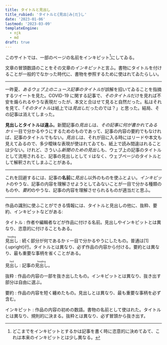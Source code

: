 ```yaml
---
title: タイトルと見出し
title_rubied: 'タイトルと{見出|み|だ}し'
date: '2023-01-06'
lastmod: '2023-03-09'
templateEngine:
  - njk
  - md
draft: true
---
```

このサイトでは、一部のページの名前をインキピット[^1]にしてゐる。

[^1]: どこまでをインキピットとするかは記事を書く時に恣意的に決めてゐて、これは本来のインキピットとは少し異なる。

文章の冒頭数語のことをその文章の*インキピット*と言ふ。書物にタイトルを付けることが一般的でなかった時代に、書物を参照するために使はれてゐたらしい。

---

一昨夏、<i>あるウェブ上のニュース記事のタイトル</i>が誤解を招いてゐることを指摘するツイートを見た。COVID-19 に関する記事で、<i>そのタイトル</i>だけを見れば不安を煽られるやうな表現だったが、本文と合はせて見ると自然だった。私はそれを見て、「<i>そのタイトル</i>は紙上では*見出し*だったのでは？」と思った。結局、その記事は消えてしまった。

**見出しとタイトルは違ふ**。新聞記事の*見出し*は、*その記事に何が書かれてゐるか*ゞ一目で分かるやうにするためのものであって、記事の内容の要約でもなければ、記事のタイトルでもない。*見出し*は、それが目に入る時にはリードや本文も見えてゐるので、多少曖昧な表現が使はれてゐても、紙上で読み間違はれることは少ない。けれど、さういふ*新聞のための見出し*も、ウェブ上の記事のタイトルとして流用されると、記事の見出しとしてゞはなく、ウェブページのタイトルとして解釈されてしまふことがある。

---

これを回避するには、記事の<b>名前</b>に*見出し*以外のものを使ふとよい。*インキピット*のやうな、記事の内容を理解させようとしてゐないことが一目で分かる種類のものや、*要約*のやうな、記事の内容を理解させられるものが適当だと思ふ。

---

作品の識別に使ふことができる情報には、タイトルと見出しの他に、抜粋、要約、インキピットなどがある:

タイトル
: 作者や編輯者などが作品に付ける名前。見出しやインキピットとは異なり、恣意的に付けることもある。

<ruby>見出し<rt lang="en">heading</ruby>
: 続く部分が何であるかゞ一目で分かるやうにしたもの。普通は[1]{.upright}行。タイトルとは異なり、必ず作品の内容から付ける。要約とは異なり、最も重要な事柄を省くことがある。

<ruby>見出し<rt lang="en">hed</ruby>
: 記事の<ruby>見出し<rt lang="en">heading</ruby>。

抜粋
: 作品の内容の一部を抜き出したもの。インキピットとは異なり、抜き出す部分は自由に選ぶ。

要約
: 作品の内容を短く纏めたもの。見出しとは異なり、最も重要な事柄を必ず含む。

インキピット
: 作品の内容の初めの数語。書物の名前として使はれた。タイトルとは異なり、規則的に決まる。抜粋とは異なり、必ず冒頭から抜き出す。

